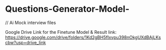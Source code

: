 # Questions-Generator-Model-
// Ai Mock interview files

Google Drive Link for the Finetune Model & Result
 link: https://drive.google.com/drive/folders/1Kd2gBH5fIxvpu398nOkgUXdBAjLKscbw?usp=drive_link
